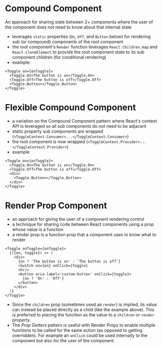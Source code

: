 # Compound Component

An approach for sharing state between 2+ components where the user of the component does not need to know about that internal state

- leverages `static` properties (`On`, `Off`, and `Button` below) for rendering sub (or compound) components of the root component
- the root component's `Render` function leverages `React.Children.map` and `React.CloneElement` to provide the root component state to its sub component children (for conditional rendering)
- example:
```
<Toggle on={onToggle}>
  <Toggle.On>The button is on</Toggle.On>
  <Toggle.Off>The button is off</Toggle.Off>
  <Toggle.Button></Toggle.Button>
</Toggle>
```

# Flexible Compound Component

- a variation on the Compound Component pattern where React's context API is leveraged so all sub components do not need to be adjacent
- static property sub components are wrapped (`<ToggleContext.Consumer>...</ToggleContext.Consumer>`)
- the root component is now wrapped (`<ToggleContext.Provider>...</ToggleContext.Provider>`)
- example:
```
<Toggle on={onToggle}>
  <Toggle.On>The button is on</Toggle.On>
  <Toggle.Off>The button is off</Toggle.Off>
  <div>
    <Toggle.Button></Toggle.Button>
  </div>
</Toggle>
```

# Render Prop Component

- an approach for giving the user of a component rendering control
- a technique for sharing code between React components using a prop whose value is a function
- a render prop is a function prop that a component uses to know what to render

```
<Toggle onToggle={onToggle}>
  {({on, toggle}) => (
    <div>
      {on ? 'The button is on' : 'The button is off'}
      <Switch on={on} onClick={toggle}
      <hr/>
      <button aria-label='custom-button' onClick={toggle}>
        {on ? 'On' : 'Off'}
      </button>
    </div>
  )}
</Toggle>
```

- Since the `children` prop (sometimes used as `render`) is implied, its value can instead be placed directly as a child (like the example above). This is preferred to placing the function as the value to a `children` or `render` property.
- The *Prop Getters* pattern is useful with Render Props to enable multiple functions to be called for the same action (as opposed to getting overridden). For example an `onClick` could be used internally to the component but also for the user of the component.

